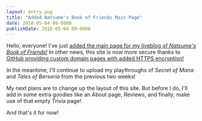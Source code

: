```yaml
---
layout: entry.pug
title: "Added Natsume's Book of Friends Main Page"
date: 2018-05-04 09-0800
publishDate: 2018-05-04 09-0800
---
```


Hello, everyone! I've just [added the main page for my liveblog of *Natsume's Book of Friends*!](../../liveblogs/natsuyu/) In other news, this site is now more secure thanks to [GitHub providing custom domain pages with added HTTPS encryption!](https://blog.github.com/2018-05-01-github-pages-custom-domains-https/) 

In the meantime, I'll continue to upload my playthroughs of *Secret of Mana* and *Tales of Berseria* from the previous two weeks!

My next plans are to change up the layout of this site. But before I do, I'll add in some extra goodies like an About page, Reviews, and finally, make use of that empty Trivia page!

And that's it for now!